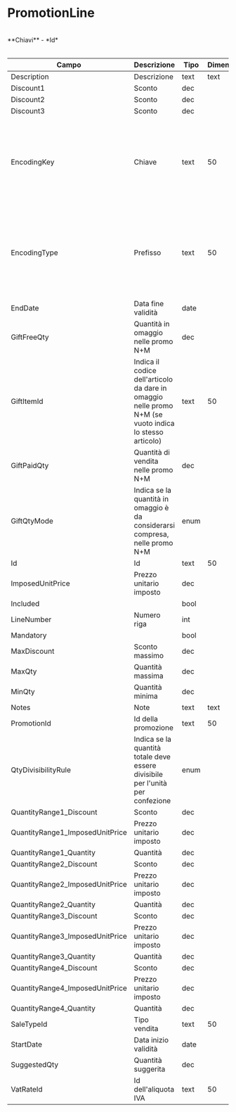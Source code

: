 # PromotionLine

<br>
**Chiavi**
- *Id*
<br><br>

| Campo | Descrizione | Tipo | Dimensione | Note |
| --- | --- | --- | --- | --- |
| Description | Descrizione | text | text |  |
| Discount1 | Sconto | dec |  |  |
| Discount2 | Sconto | dec |  |  |
| Discount3 | Sconto | dec |  |  |
| EncodingKey | Chiave | text | 50 | I campi EncodingType ed EncodingKey permettono di definire quali sono le entità a cui va applicata la promozione |
| EncodingType | Prefisso | text | 50 | I campi EncodingType ed EncodingKey permettono di definire quali sono le entità a cui va applicata la promozione |
| EndDate | Data fine validità | date |  |  |
| GiftFreeQty | Quantità in omaggio nelle promo N+M | dec |  |  |
| GiftItemId | Indica il codice dell'articolo da dare in omaggio nelle promo N+M (se vuoto indica lo stesso articolo) | text | 50 |  |
| GiftPaidQty | Quantità di vendita nelle promo N+M | dec |  |  |
| GiftQtyMode | Indica se la quantità in omaggio è da considerarsi compresa, nelle promo N+M | enum |  | 0: NotIncluded, 1: Included |
| Id | Id | text | 50 |  |
| ImposedUnitPrice | Prezzo unitario imposto | dec |  |  |
| Included |  | bool |  |  |
| LineNumber | Numero riga | int |  |  |
| Mandatory |  | bool |  |  |
| MaxDiscount | Sconto massimo | dec |  |  |
| MaxQty | Quantità massima | dec |  |  |
| MinQty | Quantità minima | dec |  |  |
| Notes | Note | text | text |  |
| PromotionId | Id della promozione | text | 50 |  |
| QtyDivisibilityRule | Indica se la quantità totale deve essere divisibile per l'unità per confezione | enum |  | 0: Default |
| QuantityRange1_Discount | Sconto | dec |  |  |
| QuantityRange1_ImposedUnitPrice | Prezzo unitario imposto | dec |  |  |
| QuantityRange1_Quantity | Quantità | dec |  |  |
| QuantityRange2_Discount | Sconto | dec |  |  |
| QuantityRange2_ImposedUnitPrice | Prezzo unitario imposto | dec |  |  |
| QuantityRange2_Quantity | Quantità | dec |  |  |
| QuantityRange3_Discount | Sconto | dec |  |  |
| QuantityRange3_ImposedUnitPrice | Prezzo unitario imposto | dec |  |  |
| QuantityRange3_Quantity | Quantità | dec |  |  |
| QuantityRange4_Discount | Sconto | dec |  |  |
| QuantityRange4_ImposedUnitPrice | Prezzo unitario imposto | dec |  |  |
| QuantityRange4_Quantity | Quantità | dec |  |  |
| SaleTypeId | Tipo vendita | text | 50 |  |
| StartDate | Data inizio validità | date |  |  |
| SuggestedQty | Quantità suggerita | dec |  |  |
| VatRateId | Id dell'aliquota IVA | text | 50 |  |


